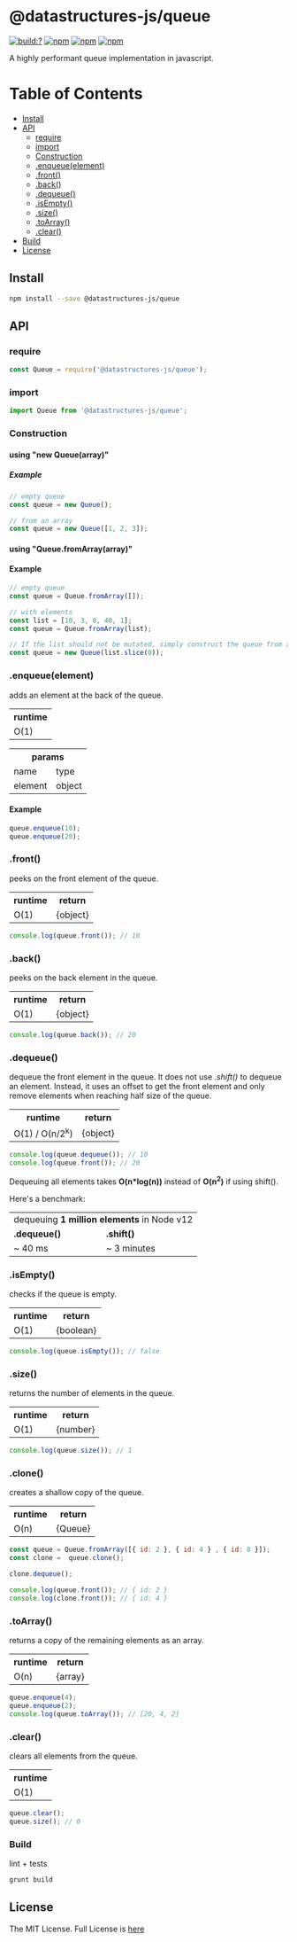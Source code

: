 # @datastructures-js/queue

[![build:?](https://travis-ci.org/datastructures-js/queue.svg?branch=master)](https://travis-ci.org/datastructures-js/queue) 
[![npm](https://img.shields.io/npm/v/@datastructures-js/queue.svg)](https://www.npmjs.com/package/@datastructures-js/queue)
[![npm](https://img.shields.io/npm/dm/@datastructures-js/queue.svg)](https://www.npmjs.com/packages/@datastructures-js/queue) [![npm](https://img.shields.io/badge/node-%3E=%206.0-blue.svg)](https://www.npmjs.com/package/@datastructures-js/queue)

A highly performant queue implementation in javascript.

# Table of Contents
* [Install](#install)
* [API](#api)
  * [require](#require)
  * [import](#import)
  * [Construction](#construction)
  * [.enqueue(element)](#enqueueelement)
  * [.front()](#front)
  * [.back()](#back)
  * [.dequeue()](#dequeue)
  * [.isEmpty()](#isEmpty)
  * [.size()](#size)
  * [.toArray()](#toarray)
  * [.clear()](#clear)
 * [Build](#build)
 * [License](#license)

## Install

```sh
npm install --save @datastructures-js/queue
```

## API

### require

```js
const Queue = require('@datastructures-js/queue');
```

### import

```js
import Queue from '@datastructures-js/queue';
```

### Construction

#### using "new Queue(array)"

##### Example

```js
// empty queue
const queue = new Queue();

// from an array
const queue = new Queue([1, 2, 3]);
```

#### using "Queue.fromArray(array)"

#### Example

```js
// empty queue
const queue = Queue.fromArray([]);

// with elements
const list = [10, 3, 8, 40, 1];
const queue = Queue.fromArray(list);

// If the list should not be mutated, simply construct the queue from a copy of it.
const queue = new Queue(list.slice(0));
```

### .enqueue(element)
adds an element at the back of the queue.

<table>
 <tr>
  <th>runtime</th>
 </tr>
 <tr>
  <td>O(1)</td>
 </tr>
</table>

<table>
  <tr><th align="center" colspan="2">params</th></tr>
  <tr><td>name</td><td>type</td></tr>
  <tr><td>element</td><td>object</td></tr>
</table>

#### Example

```js
queue.enqueue(10);
queue.enqueue(20);
```

### .front()
peeks on the front element of the queue.

<table>
 <tr>
  <th>runtime</th>
  <th>return</th>
 </tr>
 <tr>
  <td>O(1)</td>
  <td>
   {object}
  </td>
 </tr>
</table>

```js
console.log(queue.front()); // 10
```

### .back()
peeks on the back element in the queue.

<table>
 <tr>
  <th>runtime</th>
  <th>return</th>
 </tr>
 <tr>
  <td>O(1)</td>
  <td>
   {object}
  </td>
 </tr>
</table>

```js
console.log(queue.back()); // 20
```

### .dequeue()
dequeue the front element in the queue. It does not use *.shift()* to dequeue an element. Instead, it uses an offset to get the front element and only remove elements when reaching half size of the queue.

<table>
 <tr>
  <th>runtime</th>
  <th>return</th>
 </tr>
 <tr>
  <td>O(1) / O(n/2<sup>k</sup>)</td>
  <td>
   {object}
  </td>
 </tr>
</table>

```js
console.log(queue.dequeue()); // 10
console.log(queue.front()); // 20
```

Dequeuing all elements takes <b>O(n\*log(n))</b> instead of <b>O(n<sup>2</sup>)</b> if using shift(). 

Here's a benchmark:

<table>
 <tr><td colspan="2">dequeuing <b>1 million elements</b> in Node v12</td></tr>
 <tr><td><b>.dequeue()</b></td><td><b>.shift()</b></td></tr>
  <tr><td>~ 40 ms</td><td>~ 3 minutes</td></tr>
</table>


### .isEmpty()
checks if the queue is empty.

<table>
 <tr>
  <th>runtime</th>
  <th>return</th>
 </tr>
 <tr>
  <td>O(1)</td>
  <td>
   {boolean}
  </td>
 </tr>
</table>

```js
console.log(queue.isEmpty()); // false
```

### .size()
returns the number of elements in the queue.

<table>
 <tr>
  <th>runtime</th>
  <th>return</th>
 </tr>
 <tr>
  <td>O(1)</td>
  <td>
   {number}
  </td>
 </tr>
</table>

```js
console.log(queue.size()); // 1
```

### .clone() 
creates a shallow copy of the queue.

<table>
 <tr>
  <th>runtime</th>
  <th>return</th>
 </tr>
 <tr>
  <td>O(n)</td>
  <td>
   {Queue}
  </td>
 </tr>
</table>

```js
const queue = Queue.fromArray([{ id: 2 }, { id: 4 } , { id: 8 }]);
const clone =  queue.clone();

clone.dequeue();

console.log(queue.front()); // { id: 2 }
console.log(clone.front()); // { id: 4 }
```

### .toArray() 
returns a copy of the remaining elements as an array.

<table>
 <tr>
  <th>runtime</th>
  <th>return</th>
 </tr>
 <tr>
  <td>O(n)</td>
  <td>
   {array}
  </td>
 </tr>
</table>

```js
queue.enqueue(4);
queue.enqueue(2);
console.log(queue.toArray()); // [20, 4, 2]
```

### .clear()
clears all elements from the queue.

<table>
 <tr>
  <th>runtime</th>
 </tr>
 <tr>
  <td>O(1)</td>
 </tr>
</table>

```js
queue.clear();
queue.size(); // 0
```

### Build
lint + tests

```sh
grunt build
```

## License
The MIT License. Full License is [here](https://github.com/datastructures-js/queue/blob/master/LICENSE)
